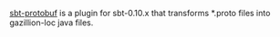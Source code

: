 [sbt-protobuf](https://github.com/gseitz/sbt-protobuf) is a plugin for sbt-0.10.x that transforms *.proto files into gazillion-loc java files.
